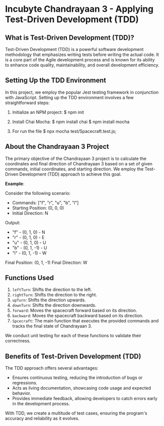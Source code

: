 # Incubyte Chandrayaan 3 - Applying Test-Driven Development (TDD)

## What is Test-Driven Development (TDD)?

Test-Driven Development (TDD) is a powerful software development methodology that emphasizes writing tests before writing the actual code. It is a core part of the Agile development process and is known for its ability to enhance code quality, maintainability, and overall development efficiency.

## Setting Up the TDD Environment

In this project, we employ the popular Jest testing framework in conjunction with JavaScript. Setting up the TDD environment involves a few straightforward steps:

1. Initialize an NPM project:
$ npm init

2. Install Chai Mocha:
$ npm install chai
$ npm install mocha

3. For run the file
$ npx mocha test/Spacecraft.test.js;    


## About the Chandrayaan 3 Project

The primary objective of the Chandrayaan 3 project is to calculate the coordinates and final direction of Chandrayaan 3 based on a set of given commands, initial coordinates, and starting direction. We employ the Test-Driven Development (TDD) approach to achieve this goal.

**Example**:

Consider the following scenario:

- Commands: ["f", "r", "u", "b", "l"]
- Starting Position: (0, 0, 0)
- Initial Direction: N

Output:

- "f" - (0, 1, 0) - N
- "r" - (0, 1, 0) - E
- "u" - (0, 1, 0) - U
- "b" - (0, 1, -1) - U
- "l" - (0, 1, -1) - W

Final Position: (0, 1, -1)
Final Direction: W

## Functions Used

1. `leftTurn`: Shifts the direction to the left.
2. `rightTurn`: Shifts the direction to the right.
3. `upTurn`: Shifts the direction upwards.
4. `downTurn`: Shifts the direction downwards.
5. `forward`: Moves the spacecraft forward based on its direction.
6. `backward`: Moves the spacecraft backward based on its direction.
7. `Spcecraft`: The main function that executes the provided commands and tracks the final state of Chandrayaan 3.

We conduct unit testing for each of these functions to validate their correctness.

## Benefits of Test-Driven Development (TDD)

The TDD approach offers several advantages:

- Ensures continuous testing, reducing the introduction of bugs or regressions.
- Acts as living documentation, showcasing code usage and expected behavior.
- Provides immediate feedback, allowing developers to catch errors early in the development process.

With TDD, we create a multitude of test cases, ensuring the program's accuracy and reliability as it evolves.
